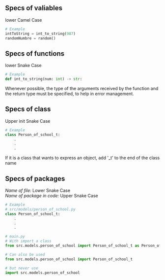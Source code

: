 ## Specs of valiables
lower Camel Case

```python
# Example
intToString = int_to_string(987)
randomNumbre = random()
```

## Specs of functions
lower Snake Case

```python
# Example
def int_to_string(num: int) -> str:
```

Whenever possible, the type of the arguments received by the function and the return type must be specified, to help in error management.

## Specs of class
Upper init Snake Case
```python
# Example
class Person_of_school_t:
    .
    .
    .
```

If it is a class that wants to express an object, add '_t' to the end of the class name

## Specs of packages
*Name of file:* Lower Snake Case  
*Name of package in code:* Upper Snake Case
```python
# Example
# src/models/person_of_school.py
class Person_of_school_t:
    .
    .
    .

# main.py
# With import a class
from src.models.person_of_school import Person_of_school_t as Person_of_school_t

# Can also be used
from src.models.person_of_school import Person_of_school_t

# but never use
import src.models.person_of_school
```